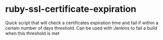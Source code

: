 ruby-ssl-certificate-expiration
===============================

Quick script that will check a certificates expiration time and fail if within a certain number of days threshold. Can be used with Jenkins to fail a build when this threshold is met
